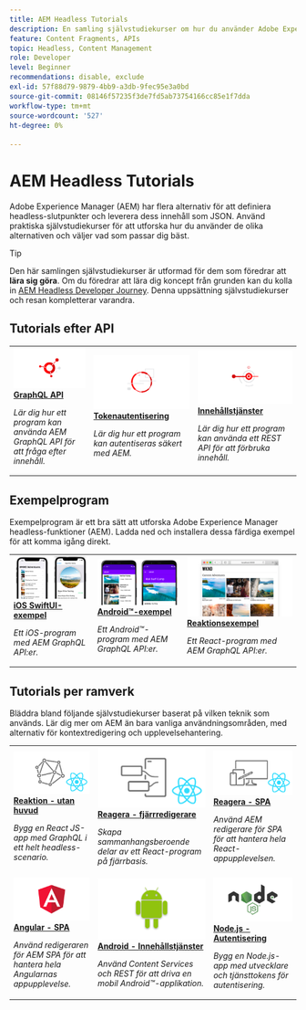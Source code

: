 ```yaml
---
title: AEM Headless Tutorials
description: En samling självstudiekurser om hur du använder Adobe Experience Manager som Headless CMS.
feature: Content Fragments, APIs
topic: Headless, Content Management
role: Developer
level: Beginner
recommendations: disable, exclude
exl-id: 57f88d79-9879-4bb9-a3db-9fec95e3a0bd
source-git-commit: 08146f57235f3de7fd5ab73754166cc85e1f7dda
workflow-type: tm+mt
source-wordcount: '527'
ht-degree: 0%

---
```


# AEM Headless Tutorials

Adobe Experience Manager (AEM) har flera alternativ för att definiera headless-slutpunkter och leverera dess innehåll som JSON. Använd praktiska självstudiekurser för att utforska hur du använder de olika alternativen och väljer vad som passar dig bäst.

>[!TIP]
>
>Den här samlingen självstudiekurser är utformad för dem som föredrar att **lära sig göra**. Om du föredrar att lära dig koncept från grunden kan du kolla in [AEM Headless Developer Journey](https://experienceleague.adobe.com/docs/experience-manager-cloud-service/headless-journey/developer/overview.html). Denna uppsättning självstudiekurser och resan kompletterar varandra.

## Tutorials efter API

<table>
<tr>
  <td>
    <a href="https://experienceleague.adobe.com/docs/experience-manager-learn/getting-started-with-aem-headless/graphql/overview.html">
      <img alt="GraphQL API" src="./assets/graphql-icon.png" />
    </a>
    <div>
      <a href="https://experienceleague.adobe.com/docs/experience-manager-learn/getting-started-with-aem-headless/graphql/overview.html">
    <strong>GraphQL API</strong>
    </a>
    </div>
    <p>
    <em>Lär dig hur ett program kan använda AEM GraphQL API för att fråga efter innehåll.</em>
    <p>
  </td>
  <td>
    <a href="https://experienceleague.adobe.com/docs/experience-manager-learn/getting-started-with-aem-headless/authentication/overview.html">
    <img alt="Tokenbaserad autentisering" src="./assets/token-auth-icon.png" />
    </a>
    <div>
    <a href="https://experienceleague.adobe.com/docs/experience-manager-learn/getting-started-with-aem-headless/authentication/overview.html">
    <strong>Tokenautentisering</strong>
    </a>
    </div>
    <p>
    <em>Lär dig hur ett program kan autentiseras säkert med AEM.</em>
    </p>
  </td>
  <td>
    <a href="https://experienceleague.adobe.com/docs/experience-manager-learn/getting-started-with-aem-headless/content-services/overview.html">
      <img alt="Innehållstjänster" src="./assets/content-services.png" />
    </a>
     <div>
      <a href="https://experienceleague.adobe.com/docs/experience-manager-learn/getting-started-with-aem-headless/content-services/overview.html">
        <strong>Innehållstjänster</strong>
      </a>
    </div>
    <p>
    <em>Lär dig hur ett program kan använda ett REST API för att förbruka innehåll.</em>
    <p>
  </td>
</tr>
</table>

## Exempelprogram

Exempelprogram är ett bra sätt att utforska Adobe Experience Manager headless-funktioner (AEM). Ladda ned och installera dessa färdiga exempel för att komma igång direkt.

<table>
<tr>
  <td>
    <a href="https://experienceleague.adobe.com/docs/experience-manager-learn/getting-started-with-aem-headless/graphql/example-apps/ios-swiftui-app.html">
      <img alt="iOS-exempel" src="./assets/ios-example.png" />
    </a>
    <div>
      <a href="https://experienceleague.adobe.com/docs/experience-manager-learn/getting-started-with-aem-headless/graphql/example-apps/ios-swiftui-app.html">
    <strong>iOS SwiftUI-exempel</strong>
    </a>
    </div>
    <p>
    <em>Ett iOS-program med AEM GraphQL API:er.</em>
    <p>
  </td>
  <td>
    <a href="https://experienceleague.adobe.com/docs/experience-manager-learn/getting-started-with-aem-headless/graphql/example-apps/android-app.html">
    <img alt="Android-exempel" src="./assets/android-example.png" />
    </a>
    <div>
    <a href="https://experienceleague.adobe.com/docs/experience-manager-learn/getting-started-with-aem-headless/graphql/example-apps/android-app.html">
    <strong>Android™-exempel</strong>
    </a>
    </div>
    <p>
    <em>Ett Android™-program med AEM GraphQL API:er.</em>
    </p>
  </td>
  <td>
    <a href="https://experienceleague.adobe.com/docs/experience-manager-learn/getting-started-with-aem-headless/graphql/example-apps/react-app.html">
      <img alt="Reaktionsexempel" src="./assets/react-example.png" />
    </a>
     <div>
      <a href="https://experienceleague.adobe.com/docs/experience-manager-learn/getting-started-with-aem-headless/graphql/example-apps/react-app.html">
        <strong>Reaktionsexempel</strong>
      </a>
    </div>
    <p>
    <em>Ett React-program med AEM GraphQL API:er.</em>
    <p>
  </td>
</tr>
</table>

## Tutorials per ramverk

Bläddra bland följande självstudiekurser baserat på vilken teknik som används. Lär dig mer om AEM än bara vanliga användningsområden, med alternativ för kontextredigering och upplevelsehantering.

<table>
<tr>
  <td>
    <a href="https://experienceleague.adobe.com/docs/experience-manager-learn/getting-started-with-aem-headless/graphql/multi-step/overview.html">
      <img alt="Reaktion - utan huvud" src="./assets/react-headless.png" />
    </a>
    <div>
      <a href="https://experienceleague.adobe.com/docs/experience-manager-learn/getting-started-with-aem-headless/graphql/overview.html">
    <strong>Reaktion - utan huvud</strong>
    </a>
    </div>
    <p>
    <em>Bygg en React JS-app med GraphQL i ett helt headless-scenario.</em>
    <p>
  </td>
  <td>
    <a href="https://experienceleague.adobe.com/docs/experience-manager-learn/getting-started-with-aem-headless/spa-editor/remote-spa/overview.html">
    <img alt="Reagera - fjärrredigerare" src="./assets/react-remote.png" />
    </a>
    <div>
    <a href="https://experienceleague.adobe.com/docs/experience-manager-learn/getting-started-with-aem-headless/spa-editor/remote-spa/overview.html">
    <strong>Reagera - fjärrredigerare</strong>
    </a>
    </div>
    <p>
    <em>Skapa sammanhangsberoende delar av ett React-program på fjärrbasis.</em>
    </p>
  </td>
  <td>
    <a href="https://experienceleague.adobe.com/docs/experience-manager-learn/getting-started-with-aem-headless/spa-editor/react/overview.html">
      <img alt="Reagera - SPA" src="./assets/react-spa-editor.png" />
    </a>
     <div>
      <a href="https://experienceleague.adobe.com/docs/experience-manager-learn/getting-started-with-aem-headless/spa-editor/react/overview.html">
        <strong>Reagera - SPA</strong>
      </a>
    </div>
    <p>
    <em>Använd AEM redigerare för SPA för att hantera hela React-appupplevelsen.</em>
    <p>
  </td>
</tr>
<tr>
  <td>
    <a href="https://experienceleague.adobe.com/docs/experience-manager-learn/getting-started-with-aem-headless/spa-editor/angular/overview.html">
      <img alt="Reaktion - utan huvud" src="./assets/angular-spa-editor.png" />
    </a>
    <div>
      <a href="https://experienceleague.adobe.com/docs/experience-manager-learn/getting-started-with-aem-headless/spa-editor/angular/overview.html">
    <strong>Angular - SPA</strong>
    </a>
    </div>
    <p>
    <em>Använd redigeraren för AEM SPA för att hantera hela Angularnas appupplevelse.</em>
    <p>
  </td>
  <td>
    <a href="https://experienceleague.adobe.com/docs/experience-manager-learn/getting-started-with-aem-headless/content-services/overview.html">
    <img alt="Angular - Innehållstjänster" src="./assets/android.png" />
    </a>
    <div>
    <a href="https://experienceleague.adobe.com/docs/experience-manager-learn/getting-started-with-aem-headless/content-services/overview.html">
    <strong>Android - Innehållstjänster</strong>
    </a>
    </div>
    <p>
    <em>Använd Content Services och REST för att driva en mobil Android™-applikation.</em>
    </p>
  </td>
  <td>
    <a href="https://experienceleague.adobe.com/docs/experience-manager-learn/getting-started-with-aem-headless/authentication/overview.html">
      <img alt="Node.js - Autentisering" src="./assets/node-js.png" />
    </a>
     <div>
      <a href="https://experienceleague.adobe.com/docs/experience-manager-learn/getting-started-with-aem-headless/authentication/overview.html">
        <strong>Node.js - Autentisering</strong>
      </a>
    </div>
    <p>
    <em>Bygg en Node.js-app med utvecklare och tjänsttokens för autentisering.</em>
    <p>
  </td>
</tr>
</table>
